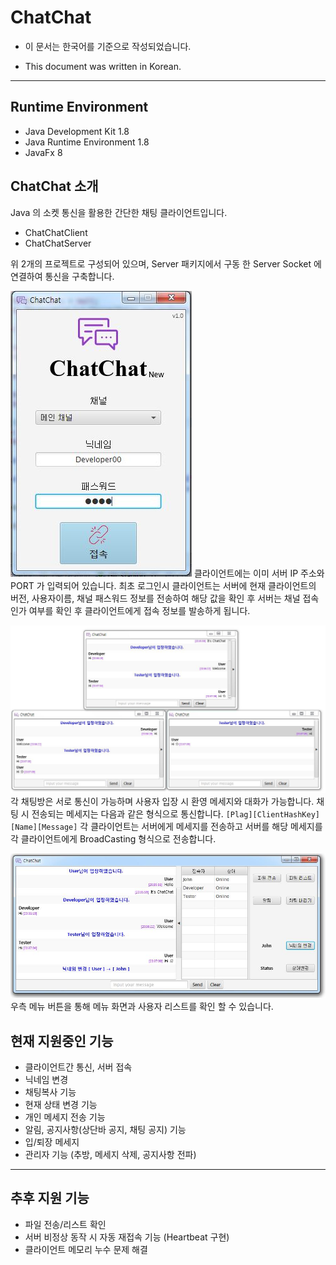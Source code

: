 # ChatChat #
* 이 문서는 한국어를 기준으로 작성되었습니다.
 - This document was written in Korean.
---

## Runtime Environment ##
* Java Development Kit 1.8
* Java Runtime Environment 1.8
* JavaFx 8

## ChatChat 소개 ##
Java 의 소켓 통신을 활용한 간단한 채팅 클라이언트입니다.
 - ChatChatClient
 - ChatChatServer

위 2개의 프로젝트로 구성되어 있으며, Server 패키지에서 구동 한 Server Socket 에 연결하여 통신을 구축합니다.

![로그인화면이미지](./ChatChat/readmeImage/eximage01.JPG)
클라이언트에는 이미 서버 IP 주소와 PORT 가 입력되어 있습니다.
최초 로그인시 클라이언트는 서버에 현재 클라이언트의 버전, 사용자이름, 채널 패스워드 정보를 전송하여 해당 값을 확인 후 서버는 채널 접속 인가 여부를 확인 후 클라이언트에게 접속 정보를 발송하게 됩니다.


![대화창이미지](./ChatChat/readmeImage/eximage02.JPG)
각 채팅방은 서로 통신이 가능하며 사용자 입장 시 환영 메세지와 대화가 가능합니다.
채팅 시 전송되는 메세지는 다음과 같은 형식으로 통신합니다.
`[Plag][ClientHashKey][Name][Message]`
각 클라이언트는 서버에게 메세지를 전송하고 서버를 해당 메세지를 각 클라이언트에게 BroadCasting 형식으로 전송합니다.


![대화창이미지](./ChatChat/readmeImage/eximage03.JPG)
우측 메뉴 버튼을 통해 메뉴 화면과 사용자 리스트를 확인 할 수 있습니다.

## 현재 지원중인 기능 ##
 * 클라이언트간 통신, 서버 접속
 * 닉네임 변경
 * 채팅복사 기능
 * 현재 상태 변경 기능
 * 개인 메세지 전송 기능
 * 알림, 공지사항(상단바 공지, 채팅 공지) 기능
 * 입/퇴장 메세지
 * 관리자 기능 (추방, 메세지 삭제, 공지사항 전파)

---
## 추후 지원 기능 ##
 * 파일 전송/리스트 확인
 * 서버 비정상 동작 시 자동 재접속 기능 (Heartbeat 구현)
 * 클라이언트 메모리 누수 문제 해결